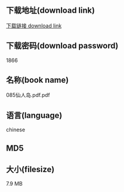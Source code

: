 ## 下载地址(download link)
[下载链接 download link](https://tutu365.netlify.app/?s=085%E4%BB%99%E4%BA%BA%E5%B2%9B.pdf)

## 下载密码(download password)
1866

## 名称(book name)
085仙人岛.pdf.pdf

## 语言(language)
chinese

## MD5


## 大小(filesize)
7.9 MB
